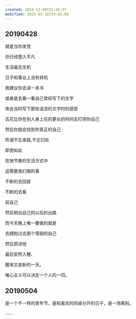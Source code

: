 ```yaml
---
created: 2024-12-08T21:26:57
modified: 2025-03-16T19:42:08
---
```


## 20190428

就是当你发觉

你已经堕入平凡

生活毫无生机

日子和事业上没有转机

我建议你去读一本书

或者是去看一看自己曾经写下的文字

体会当时写下那些滚烫的文字时的感受

去花比你在别人身上花的更长的时间去打捞你自己

然后你就会找到你真正的自己

所谓不忘来路,不忘归处

即使如此

在快节奏的生活方式中

这需要我们做的事

不断的去回首

不断的去看

前自己

然后明白自己的以后的出路

而今天晚上唯一要做的就是

去拥抱过去那个懦弱的自己

然后原谅他

最后安然入睡、

醒来又是新的一天。

唯心主义可以决定一个人的一切。

## 20190504

是一个不一样的青年节，是和喜欢的同桌分开的日子，是一场离别。

......
